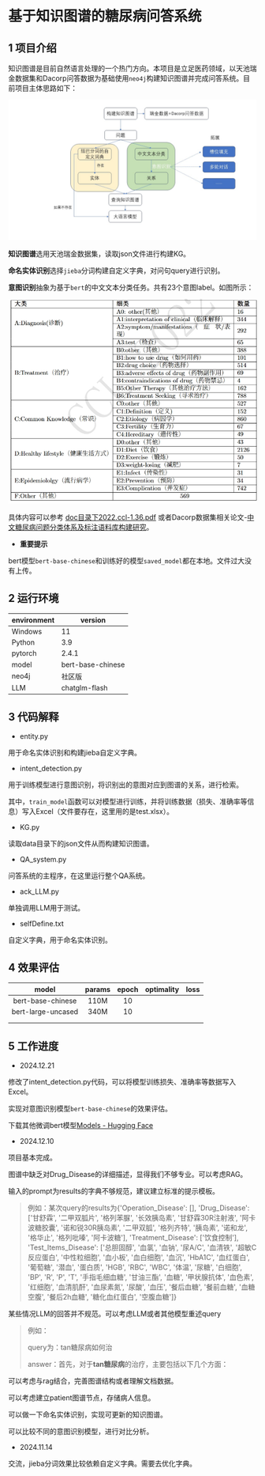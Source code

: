 # 基于知识图谱的糖尿病问答系统

## 1 项目介绍

知识图谱是目前自然语言处理的一个热门方向。本项目是立足医药领域，以天池瑞金数据集和Dacorp问答数据为基础使用`neo4j`构建知识图谱并完成问答系统。目前项目主体思路如下：

![img1](../img/img1.jpg)

**知识图谱**选用天池瑞金数据集，读取json文件进行构建KG。

**命名实体识别**选择`jieba`分词构建自定义字典，对问句query进行识别。

**意图识别**抽象为基于`bert`的中文文本分类任务。共有23个意图label。如图所示：

![PixPin_2024-12-12_15-43-13](../img/PixPin_2024-12-12_15-43-13.jpg)

具体内容可以参考 [doc目录下2022.ccl-1.36.pdf](..\doc\2022.ccl-1.36.pdf) 或者Dacorp数据集相关论文-[中文糖尿病问题分类体系及标注语料库构建研究](https://aclanthology.org/2022.ccl-1.36/)。

- **重要提示**

bert模型`bert-base-chinese`和训练好的模型`saved_model`都在本地。文件过大没有上传。

## 2 运行环境

| environment | version           |
| ----------- | ----------------- |
| Windows     | 11                |
| Python      | 3.9               |
| pytorch     | 2.4.1             |
| model       | bert-base-chinese |
| neo4j       | 社区版            |
| LLM         | chatglm-flash     |

 

## 3 代码解释

- entity.py 

用于命名实体识别和构建jieba自定义字典。

- intent_detection.py

用于训练模型进行意图识别，将识别出的意图对应到图谱的关系，进行检索。

其中，`train_model`函数可以对模型进行训练，并将训练数据（损失、准确率等信息）写入Excel（文件要存在，这里用的是test.xlsx）。

- KG.py

读取data目录下的json文件从而构建知识图谱。

- QA_system.py

问答系统的主程序，在这里运行整个QA系统。

- ack_LLM.py

单独调用LLM用于测试。

- selfDefine.txt

自定义字典，用于命名实体识别。

## 4 效果评估

|       model        | params | epoch | optimality | loss |
| :----------------: | :----: | :---: | :--------: | :--: |
| bert-base-chinese  |  110M  |  10   |            |      |
| bert-large-uncased |  340M  |  10   |            |      |
|                    |        |       |            |      |
|                    |        |       |            |      |





## 5 工作进度

- 2024.12.21

修改了intent_detection.py代码，可以将模型训练损失、准确率等数据写入Excel。

实现对意图识别模型`bert-base-chinese`的效果评估。

下载其他微调bert模型[Models - Hugging Face](https://huggingface.co/models?other=base_model:finetune:google-bert/bert-base-chinese)

- 2024.12.10

项目基本完成。

图谱中缺乏对Drug_Disease的详细描述，显得我们不够专业。可以考虑RAG。

输入的prompt为results的字典不够规范，建议建立标准的提示模板。

> 例如：某次query的results为{'Operation_Disease': [], 'Drug_Disease': ['甘舒霖', '二甲双胍片', '格列苯脲', '长效胰岛素', '甘舒霖30R注射液', '阿卡波糖胶囊', '诺和锐30R胰岛素', '二甲双胍', '格列齐特', '胰岛素', '诺和龙', '格华止', '格列吡嗪', '阿卡波糖'], 'Treatment_Disease': ['饮食控制'], 'Test_Items_Disease': ['总胆固醇', '血氯', '血钠', '尿A/C', '血清铁', '超敏C反应蛋白', '中性粒细胞', '血小板', '血白细胞', '血沉', 'HbA1C', '血红蛋白', '葡萄糖', '潜血', '蛋白质', 'HGB', 'RBC', 'WBC', '体温', '尿糖', '白细胞', 'BP', 'R', 'P', 'T', '手指毛细血糖', '甘油三酯', '血糖', '甲状腺抗体', '血色素', '红细胞', '血清肌酐', '血尿素氮', '尿酸', '血压', '餐后血糖', '餐前血糖', '血糖空腹', '餐后2h血糖', '糖化血红蛋白', '空腹血糖']}

某些情况LLM的回答并不规范。可以考虑LLM或者其他模型重述query

> 例如：
>
> query为：tan糖尿病如何治
>
> answer：首先，对于**tan糖尿病**的治疗，主要包括以下几个方面：

可以考虑与rag结合，完善图谱结构或者理解文档数据。

可以考虑建立patient图谱节点，存储病人信息。

可以做一下命名实体识别，实现可更新的知识图谱。

可以比较不同的意图识别模型，进行对比分析。

- 2024.11.14

交流，jieba分词效果比较依赖自定义字典。需要去优化字典。



